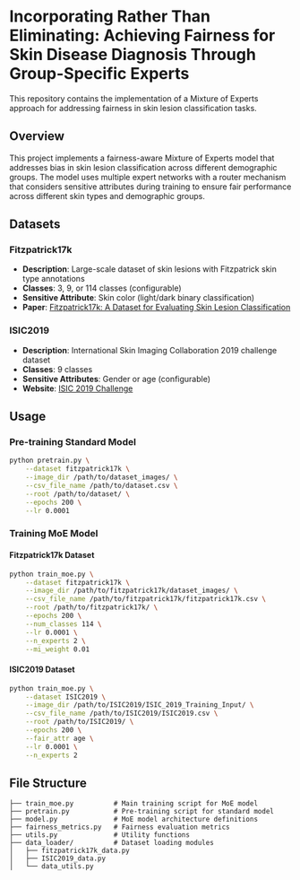 # Incorporating Rather Than Eliminating: Achieving Fairness for Skin Disease Diagnosis Through Group-Specific Experts

This repository contains the implementation of a Mixture of Experts approach for addressing fairness in skin lesion classification tasks.

## Overview

This project implements a fairness-aware Mixture of Experts model that addresses bias in skin lesion classification across different demographic groups. The model uses multiple expert networks with a router mechanism that considers sensitive attributes during training to ensure fair performance across different skin types and demographic groups.

## Datasets

### Fitzpatrick17k
- **Description**: Large-scale dataset of skin lesions with Fitzpatrick skin type annotations
- **Classes**: 3, 9, or 114 classes (configurable)
- **Sensitive Attribute**: Skin color (light/dark binary classification)
- **Paper**: [Fitzpatrick17k: A Dataset for Evaluating Skin Lesion Classification](https://openaccess.thecvf.com/content/CVPR2021W/ISIC/papers/Groh_Evaluating_Deep_Neural_Networks_Trained_on_Clinical_Images_in_Dermatology_CVPRW_2021_paper.pdf)

### ISIC2019
- **Description**: International Skin Imaging Collaboration 2019 challenge dataset
- **Classes**: 9 classes
- **Sensitive Attributes**: Gender or age (configurable)
- **Website**: [ISIC 2019 Challenge](https://challenge2019.isic-archive.com/)

## Usage

### Pre-training Standard Model
```bash
python pretrain.py \
    --dataset fitzpatrick17k \
    --image_dir /path/to/dataset_images/ \
    --csv_file_name /path/to/dataset.csv \
    --root /path/to/dataset/ \
    --epochs 200 \
    --lr 0.0001
```

### Training MoE Model

#### Fitzpatrick17k Dataset
```bash
python train_moe.py \
    --dataset fitzpatrick17k \
    --image_dir /path/to/fitzpatrick17k/dataset_images/ \
    --csv_file_name /path/to/fitzpatrick17k/fitzpatrick17k.csv \
    --root /path/to/fitzpatrick17k/ \
    --epochs 200 \
    --num_classes 114 \
    --lr 0.0001 \
    --n_experts 2 \
    --mi_weight 0.01
```

#### ISIC2019 Dataset
```bash
python train_moe.py \
    --dataset ISIC2019 \
    --image_dir /path/to/ISIC2019/ISIC_2019_Training_Input/ \
    --csv_file_name /path/to/ISIC2019/ISIC2019.csv \
    --root /path/to/ISIC2019/ \
    --epochs 200 \
    --fair_attr age \
    --lr 0.0001 \
    --n_experts 2
```

## File Structure

```
├── train_moe.py          # Main training script for MoE model
├── pretrain.py           # Pre-training script for standard model
├── model.py              # MoE model architecture definitions
├── fairness_metrics.py   # Fairness evaluation metrics
├── utils.py              # Utility functions
├── data_loader/          # Dataset loading modules
│   ├── fitzpatrick17k_data.py
│   ├── ISIC2019_data.py
│   └── data_utils.py
```
